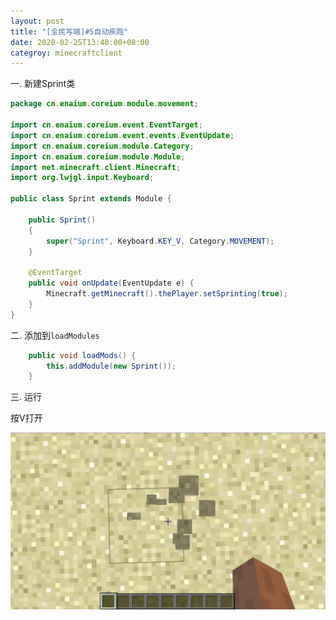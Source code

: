 ```yaml
---
layout: post
title: "[全民写端]#5自动疾跑"
date: 2020-02-25T13:40:00+08:00
categroy: minecraftclient
---
```


一. 新建Sprint类
```java
package cn.enaium.coreium.module.movement;

import cn.enaium.coreium.event.EventTarget;
import cn.enaium.coreium.event.events.EventUpdate;
import cn.enaium.coreium.module.Category;
import cn.enaium.coreium.module.Module;
import net.minecraft.client.Minecraft;
import org.lwjgl.input.Keyboard;

public class Sprint extends Module {

    public Sprint()
    {
        super("Sprint", Keyboard.KEY_V, Category.MOVEMENT);
    }

    @EventTarget
    public void onUpdate(EventUpdate e) {
        Minecraft.getMinecraft().thePlayer.setSprinting(true);
    }
}
```

二. 添加到`loadModules`
```java
    public void loadMods() {
        this.addModule(new Sprint());
    }
```

三. 运行

按V打开

![5-1](/assets/minecraftclient/5-1.png)
